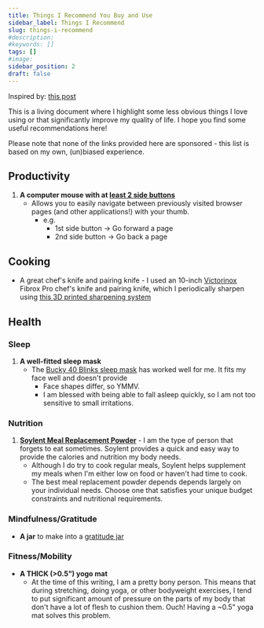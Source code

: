 ```yaml
---
title: Things I Recommend You Buy and Use
sidebar_label: Things I Recommend 
slug: things-i-recommend 
#description: 
#keywords: []
tags: []
#image: 
sidebar_position: 2
draft: false
---
```


Inspired by: [this post](https://www.sambowman.co/p/things-i-recommend-you-buy-2020-sam-bowman)

This is a living document where I highlight some less obvious things I love using or that significantly improve my quality of life. I hope you find some useful recommendations here!

Please note that none of the links provided here are sponsored - this list is based on my own, (un)biased experience.

## Productivity
1. **A computer mouse with at [least 2 side buttons](./assets/computer-mouse-with-two-side-buttons.png)**
   - Allows you to easily navigate between previously visited browser pages (and other applications!) with your thumb.
     - e.g. 
       - 1st side button -> Go forward a page
       - 2nd side button -> Go back a page

## Cooking
- A great chef's knife and pairing knife - I used an 10-inch [Victorinox](https://www.victorinox.com/us/en/Products/Cutlery/Chef%27s-Knives/c/CUT_ChefKnives) Fibrox Pro chef's knife and pairing knife, which I periodically sharpen using [this 3D printed sharpening system](https://www.thingiverse.com/thing:4135236)

## Health

### Sleep
1. **A well-fitted sleep mask**
    - The [Bucky 40 Blinks sleep mask](https://bucky.com/collections/sleep-eye-masks) has worked well for me. It fits my face well and doesn't provide
      - Face shapes differ, so YMMV.
      - I am blessed with being able to fall asleep quickly, so I am not too sensitive to small irritations.

### Nutrition
1. **[Soylent Meal Replacement Powder](https://soylent.com/products/soylent-powder-tub-cacao)** - I am the type of person that forgets to eat sometimes. Soylent provides a quick and easy way to provide the calories and nutrition my body needs.
   - Although I do try to cook regular meals, Soylent helps supplement my meals when I'm either low on food or haven't had time to cook. 
   - The best meal replacement powder depends depends largely on your individual needs. Choose one that satisfies your unique budget constraints and nutritional requirements.

### Mindfulness/Gratitude
- **A jar** to make into a [gratitude jar](https://blog.gratefulness.me/gratitude-jar/)

### Fitness/Mobility
- **A THICK (>0.5") yogo mat**
  - At the time of this writing, I am a pretty bony person. This means that during stretching, doing yoga, or other bodyweight exercises, I tend to put significant amount of pressure on the parts of my body that don't have a lot of flesh to cushion them. Ouch! Having a ~0.5" yoga mat solves this problem. 